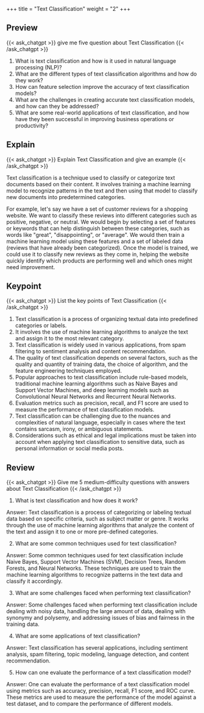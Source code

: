 +++
title = "Text Classification"
weight = "2"
+++
## Preview
{{< ask_chatgpt >}}
give me five question about Text Classification
{{< /ask_chatgpt >}}

1. What is text classification and how is it used in natural language processing (NLP)?
2. What are the different types of text classification algorithms and how do they work?
3. How can feature selection improve the accuracy of text classification models?
4. What are the challenges in creating accurate text classification models, and how can they be addressed?
5. What are some real-world applications of text classification, and how have they been successful in improving business operations or productivity?   

## Explain
{{< ask_chatgpt >}}
Explain Text Classification and give an example
{{< /ask_chatgpt >}}

Text classification is a technique used to classify or categorize text documents based on their content. It involves training a machine learning model to recognize patterns in the text and then using that model to classify new documents into predetermined categories.

For example, let's say we have a set of customer reviews for a shopping website. We want to classify these reviews into different categories such as positive, negative, or neutral. We would begin by selecting a set of features or keywords that can help distinguish between these categories, such as words like "great", "disappointing", or "average". We would then train a machine learning model using these features and a set of labeled data (reviews that have already been categorized). Once the model is trained, we could use it to classify new reviews as they come in, helping the website quickly identify which products are performing well and which ones might need improvement.   

## Keypoint
{{< ask_chatgpt >}}
List the key points of Text Classification
{{< /ask_chatgpt >}}

1. Text classification is a process of organizing textual data into predefined categories or labels.
2. It involves the use of machine learning algorithms to analyze the text and assign it to the most relevant category.
3. Text classification is widely used in various applications, from spam filtering to sentiment analysis and content recommendation.
4. The quality of text classification depends on several factors, such as the quality and quantity of training data, the choice of algorithm, and the feature engineering techniques employed.
5. Popular approaches to text classification include rule-based models, traditional machine learning algorithms such as Naive Bayes and Support Vector Machines, and deep learning models such as Convolutional Neural Networks and Recurrent Neural Networks.
6. Evaluation metrics such as precision, recall, and F1 score are used to measure the performance of text classification models.
7. Text classification can be challenging due to the nuances and complexities of natural language, especially in cases where the text contains sarcasm, irony, or ambiguous statements.
8. Considerations such as ethical and legal implications must be taken into account when applying text classification to sensitive data, such as personal information or social media posts.   

## Review
{{< ask_chatgpt >}}
Give me 5 medium-difficulty questions with answers about Text Classification
{{< /ask_chatgpt >}}

1. What is text classification and how does it work?

Answer: Text classification is a process of categorizing or labeling textual data based on specific criteria, such as subject matter or genre. It works through the use of machine learning algorithms that analyze the content of the text and assign it to one or more pre-defined categories.

2. What are some common techniques used for text classification?

Answer: Some common techniques used for text classification include Naive Bayes, Support Vector Machines (SVM), Decision Trees, Random Forests, and Neural Networks. These techniques are used to train the machine learning algorithms to recognize patterns in the text data and classify it accordingly.

3. What are some challenges faced when performing text classification?

Answer: Some challenges faced when performing text classification include dealing with noisy data, handling the large amount of data, dealing with synonymy and polysemy, and addressing issues of bias and fairness in the training data.

4. What are some applications of text classification?

Answer: Text classification has several applications, including sentiment analysis, spam filtering, topic modeling, language detection, and content recommendation.

5. How can one evaluate the performance of a text classification model?

Answer: One can evaluate the performance of a text classification model using metrics such as accuracy, precision, recall, F1 score, and ROC curve. These metrics are used to measure the performance of the model against a test dataset, and to compare the performance of different models.   

